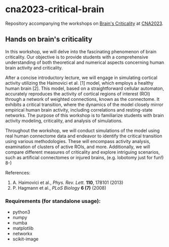 # cna2023-critical-brain

Repository accompanying the workshops on [Brain's Criticality](https://cna2023.ift.uj.edu.pl/documents/152426817/153646757/GRELA_JANAREK_Abstract/224aa57e-aeee-438b-b836-591c6ac939ee)
at [CNA2023](https://cna2023.ift.uj.edu.pl/start).


## Hands on brain's criticality
In this workshop, we will delve into the fascinating phenomenon of brain criticality. 
Our objective is to provide students with a comprehensive understanding of both theoretical 
and numerical aspects concerning human brain activity and criticality.

After a concise introductory lecture, we will engage in simulating cortical activity utilizing 
the Haimovici et al. [1] model, which employs a healthy human brain [2]. This model, based on 
a straightforward cellular automaton, accurately reproduces the activity of cortical regions 
of interest (ROI) through a network of weighted connections, known as the connectome. It exhibits 
a critical transition, where the dynamics of the model closely mirror empirical human brain 
activity, including correlations and resting-state networks. The purpose of this workshop is to 
familiarize students with brain activity modeling, criticality, and analysis of simulations.

Throughout the workshop, we will conduct simulations of the model using real human connectome
data and endeavor to identify the critical transition using various methodologies. 
These will encompass activity analysis, examination of clusters of active ROIs, and more.
Additionally, we will compare different measures of criticality and explore intriguing scenarios, 
such as artificial connectomes or injured brains, (e.g. lobotomy just for fun!) 8-)

References:
1. A. Haimovici et al., *Phys. Rev. Lett.* **110**, 178101 (2013)
2. P. Hagmann et al., *PLoS Biology* **6 (7)** (2008)

### Requirements (for standalone usage):
* python3
* numpy
* numba
* matplotlib
* networkx
* scikit-image
